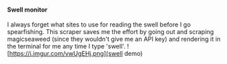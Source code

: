 #### Swell monitor

I always forget what sites to use for reading the swell before I go spearfishing. This scraper saves me the effort by going out and scraping magicseaweed (since they wouldn't give me an API key) and rendering it in the terminal for me any time I type 'swell'.
![https://i.imgur.com/vwUgEHj.png](swell demo)

